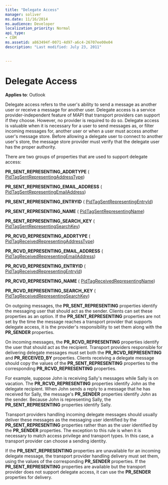 ```yaml
---
title: "Delegate Access"
manager: soliver
ms.date: 11/16/2014
ms.audience: Developer
localization_priority: Normal
api_type:
- COM
ms.assetid: a863494f-0071-4d97-a6c4-26707ee00e04
description: "Last modified: July 23, 2011"
 
 
---
```


# Delegate Access

  
  
**Applies to**: Outlook 
  
Delegate access refers to the user's ability to send a message as another user or receive a message for another user. Delegate access is a service provider-independent feature of MAPI that transport providers can support if they choose. However, no provider is required to do so. Delegate access is valuable when it is necessary for a user to send messages as, or filter incoming messages for, another user or when a user must access another user's message store. Before allowing a delegate user to connect to another user's store, the message store provider must verify that the delegate user has the proper authority. 
  
There are two groups of properties that are used to support delegate access:
  
 **PR_SENT_REPRESENTING_ADDRTYPE** ( [PidTagSentRepresentingAddressType](pidtagsentrepresentingaddresstype-canonical-property.md)) 
  
 **PR_SENT_REPRESENTING_EMAIL_ADDRESS** ( [PidTagSentRepresentingEmailAddress](pidtagsentrepresentingemailaddress-canonical-property.md)) 
  
 **PR_SENT_REPRESENTING_ENTRYID** ( [PidTagSentRepresentingEntryId](pidtagsentrepresentingentryid-canonical-property.md)) 
  
 **PR_SENT_REPRESENTING_NAME** ( [PidTagSentRepresentingName](pidtagsentrepresentingname-canonical-property.md)) 
  
 **PR_SENT_REPRESENTING_SEARCH_KEY** ( [PidTagSentRepresentingSearchKey](pidtagsentrepresentingsearchkey-canonical-property.md)) 
  
 **PR_RCVD_REPRESENTING_ADDRTYPE** ( [PidTagReceivedRepresentingAddressType](pidtagreceivedrepresentingaddresstype-canonical-property.md)) 
  
 **PR_RCVD_REPRESENTING_EMAIL_ADDRESS** ( [PidTagReceivedRepresentingEmailAddress](pidtagreceivedrepresentingemailaddress-canonical-property.md)) 
  
 **PR_RCVD_REPRESENTING_ENTRYID** ( [PidTagReceivedRepresentingEntryId](pidtagreceivedrepresentingentryid-canonical-property.md)) 
  
 **PR_RCVD_REPRESENTING_NAME** ( [PidTagReceivedRepresentingName](pidtagreceivedrepresentingname-canonical-property.md)) 
  
 **PR_RCVD_REPRESENTING_SEARCH_KEY** ( [PidTagReceivedRepresentingSearchKey](pidtagreceivedrepresentingsearchkey-canonical-property.md)) 
  
On outgoing messages, the **PR_SENT_REPRESENTING** properties identify the messaging user that should act as the sender. Clients can set these properties as an option. If the **PR_SENT_REPRESENTING** properties are not set by the time the message reaches a transport provider that supports delegate access, it is the provider's responsibility to set them along with the **PR_SENDER** properties. 
  
On incoming messages, the **PR_RCVD_REPRESENTING** properties identify the user that should act as the recipient. Transport providers responsible for delivering delegate messages must set both the **PR_RCVD_REPRESENTING** and **PR_RECEIVED_BY** properties. Clients receiving a delegate message should copy the values of the **PR_SENT_REPRESENTING** properties to the corresponding **PR_RCVD_REPRESENTING** properties. 
  
For example, suppose John is receiving Sally's messages while Sally is on vacation. The **PR_RCVD_REPRESENTING** properties identify John as the delegate recipient. When John sends a reply to a message that he has received for Sally, the message's **PR_SENDER** properties identify John as the sender. Because John is representing Sally, the **PR_SENT_REPRESENTING** properties identify Sally. 
  
Transport providers handling incoming delegate messages should usually deliver these messages as the messaging user identified by the **PR_SENT_REPRESENTING** properties rather than as the user identified by the **PR_SENDER** properties. The exception to this rule is when it is necessary to match access privilege and transport types. In this case, a transport provider can choose a sending identity. 
  
If the **PR_SENT_REPRESENTING** properties are unavailable for an incoming delegate message, the transport provider handling delivery must set them, using the values of the corresponding **PR_SENDER** properties. If the **PR_SENT_REPRESENTING** properties are available but the transport provider does not support delegate access, it can use the **PR_SENDER** properties for delivery. 
  

